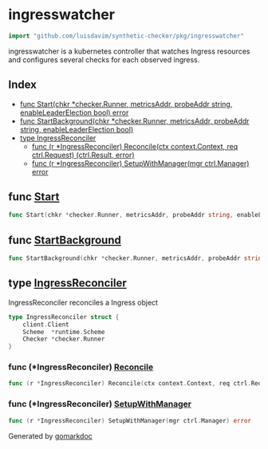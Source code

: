 <!-- Code generated by gomarkdoc. DO NOT EDIT -->

# ingresswatcher

```go
import "github.com/luisdavim/synthetic-checker/pkg/ingresswatcher"
```

ingresswatcher is a kubernetes controller that watches Ingress resources and configures several checks for each observed ingress.

## Index

- [func Start(chkr *checker.Runner, metricsAddr, probeAddr string, enableLeaderElection bool) error](<#func-start>)
- [func StartBackground(chkr *checker.Runner, metricsAddr, probeAddr string, enableLeaderElection bool)](<#func-startbackground>)
- [type IngressReconciler](<#type-ingressreconciler>)
  - [func (r *IngressReconciler) Reconcile(ctx context.Context, req ctrl.Request) (ctrl.Result, error)](<#func-ingressreconciler-reconcile>)
  - [func (r *IngressReconciler) SetupWithManager(mgr ctrl.Manager) error](<#func-ingressreconciler-setupwithmanager>)


## func [Start](<https://github.com/luisdavim/synthetic-checker/blob/main/pkg/ingresswatcher/ingresswatcher.go#L43>)

```go
func Start(chkr *checker.Runner, metricsAddr, probeAddr string, enableLeaderElection bool) error
```

## func [StartBackground](<https://github.com/luisdavim/synthetic-checker/blob/main/pkg/ingresswatcher/ingresswatcher.go#L34>)

```go
func StartBackground(chkr *checker.Runner, metricsAddr, probeAddr string, enableLeaderElection bool)
```

## type [IngressReconciler](<https://github.com/luisdavim/synthetic-checker/blob/main/pkg/ingresswatcher/reconciler.go#L49-L53>)

IngressReconciler reconciles a Ingress object

```go
type IngressReconciler struct {
    client.Client
    Scheme  *runtime.Scheme
    Checker *checker.Runner
}
```

### func \(\*IngressReconciler\) [Reconcile](<https://github.com/luisdavim/synthetic-checker/blob/main/pkg/ingresswatcher/reconciler.go#L99>)

```go
func (r *IngressReconciler) Reconcile(ctx context.Context, req ctrl.Request) (ctrl.Result, error)
```

### func \(\*IngressReconciler\) [SetupWithManager](<https://github.com/luisdavim/synthetic-checker/blob/main/pkg/ingresswatcher/reconciler.go#L55>)

```go
func (r *IngressReconciler) SetupWithManager(mgr ctrl.Manager) error
```



Generated by [gomarkdoc](<https://github.com/princjef/gomarkdoc>)
